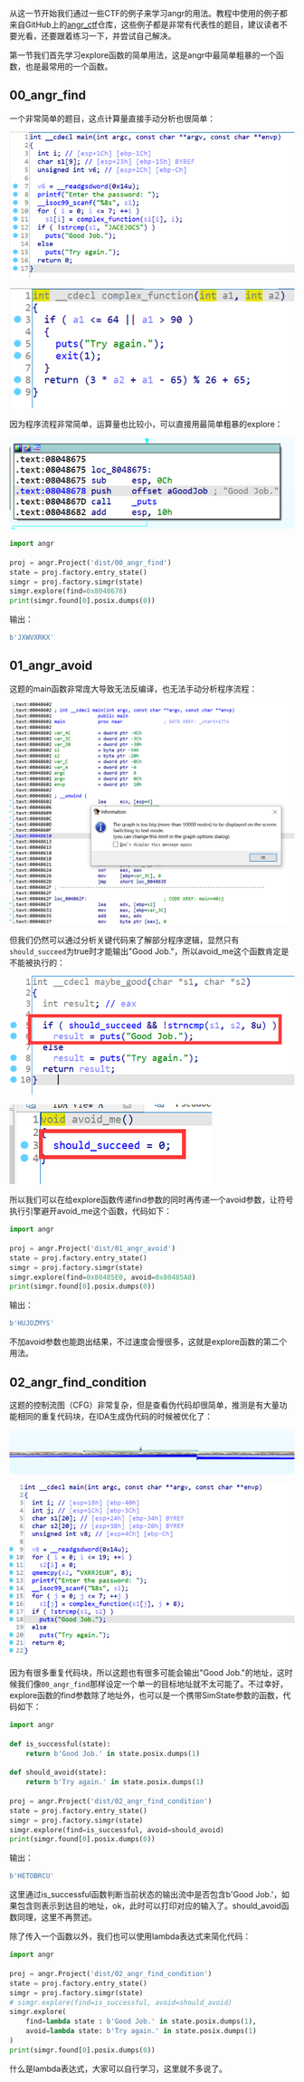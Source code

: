 从这一节开始我们通过一些CTF的例子来学习angr的用法。教程中使用的例子都来自GitHub上的[angr_ctf](https://github.com/jakespringer/angr_ctf)仓库，这些例子都是非常有代表性的题目，建议读者不要光看，还要跟着练习一下，并尝试自己解决。

第一节我们首先学习explore函数的简单用法，这是angr中最简单粗暴的一个函数，也是最常用的一个函数。

## 00_angr_find

一个非常简单的题目，这点计算量直接手动分析也很简单：

![image-20211003114049432](img/image-20211003114049432.png)

![image-20211003114100866](img/image-20211003114100866.png)

因为程序流程非常简单，运算量也比较小，可以直接用最简单粗暴的explore：

![image-20211003114935901](img/image-20211003114935901.png)

```python
import angr

proj = angr.Project('dist/00_angr_find')
state = proj.factory.entry_state()
simgr = proj.factory.simgr(state)
simgr.explore(find=0x8048678)
print(simgr.found[0].posix.dumps(0))
```

输出：

```python
b'JXWVXRKX'
```

## 01_angr_avoid

这题的main函数非常庞大导致无法反编译，也无法手动分析程序流程：

![image-20211003121247604](img/image-20211003121247604.png)

但我们仍然可以通过分析关键代码来了解部分程序逻辑，显然只有`should_succeed`为true时才能输出"Good Job."，所以avoid_me这个函数肯定是不能被执行的：

![image-20211003211539074](img/image-20211003211539074.png)

![image-20211003211549993](img/image-20211003211549993.png)

所以我们可以在给explore函数传递find参数的同时再传递一个avoid参数，让符号执行引擎避开avoid_me这个函数，代码如下：

```python
import angr

proj = angr.Project('dist/01_angr_avoid')
state = proj.factory.entry_state()
simgr = proj.factory.simgr(state)
simgr.explore(find=0x80485E0, avoid=0x80485A8)
print(simgr.found[0].posix.dumps(0))
```

输出：

```python
b'HUJOZMYS'
```

不加avoid参数也能跑出结果，不过速度会慢很多，这就是explore函数的第二个用法。

## 02_angr_find_condition

这题的控制流图（CFG）非常复杂，但是查看伪代码却很简单，推测是有大量功能相同的重复代码块，在IDA生成伪代码的时候被优化了：

![image-20211003213024938](img/image-20211003213024938.png)

![image-20211003213039809](img/image-20211003213039809.png)

因为有很多重复代码块，所以这题也有很多可能会输出"Good Job."的地址，这时候我们像`00_angr_find`那样设定一个单一的目标地址就不太可能了。不过幸好，explore函数的find参数除了地址外，也可以是一个携带SimState参数的函数，代码如下：

```python
import angr

def is_successful(state):
    return b'Good Job.' in state.posix.dumps(1)

def should_avoid(state):
    return b'Try again.' in state.posix.dumps(1)

proj = angr.Project('dist/02_angr_find_condition')
state = proj.factory.entry_state()
simgr = proj.factory.simgr(state)
simgr.explore(find=is_successful, avoid=should_avoid)
print(simgr.found[0].posix.dumps(0))
```

输出：

```python
b'HETOBRCU'
```

这里通过is_successful函数判断当前状态的输出流中是否包含b'Good Job.'，如果包含则表示到达目的地址，ok，此时可以打印对应的输入了。should_avoid函数同理，这里不再赘述。

除了传入一个函数以外，我们也可以使用lambda表达式来简化代码：

```python
import angr

proj = angr.Project('dist/02_angr_find_condition')
state = proj.factory.entry_state()
simgr = proj.factory.simgr(state)
# simgr.explore(find=is_successful, avoid=should_avoid)
simgr.explore(
    find=lambda state : b'Good Job.' in state.posix.dumps(1),
    avoid=lambda state: b'Try again.' in state.posix.dumps(1)
)
print(simgr.found[0].posix.dumps(0))
```

什么是lambda表达式，大家可以自行学习，这里就不多说了。